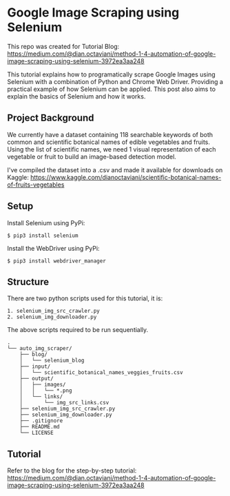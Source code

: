 # Google Image Scraping using Selenium
This repo was created for Tutorial Blog: https://medium.com/@dian.octaviani/method-1-4-automation-of-google-image-scraping-using-selenium-3972ea3aa248

This tutorial explains how to programatically scrape Google Images using Selenium with a combination of Python and Chrome Web Driver. Providing a practical example of how Selenium can be applied. This post also aims to explain the basics of Selenium and how it works.

## Project Background
We currently have a dataset containing 118 searchable keywords of both common and scientific botanical names of edible vegetables and fruits. Using the list of scientific names, we need 1 visual representation of each vegetable or fruit to build an image-based detection model.

I've compiled the dataset into a .csv and made it available for downloads on Kaggle: https://www.kaggle.com/dianoctaviani/scientific-botanical-names-of-fruits-vegetables


## Setup
Install Selenium using PyPi:
```
$ pip3 install selenium
```
Install the WebDriver using PyPi:
```
$ pip3 install webdriver_manager
```

## Structure
There are two python scripts used for this tutorial, it is:
```
1. selenium_img_src_crawler.py 
2. selenium_img_downloader.py 
```
The above scripts required to be run sequentially. 
```
.
└── auto_img_scraper/
    ├── blog/
    │   └── selenium_blog
    ├── input/
    │   └── scientific_botanical_names_veggies_fruits.csv
    ├── output/
    │   ├── images/
    │   │   └── *.png
    │   └── links/
    │       └── img_src_links.csv
    ├── selenium_img_src_crawler.py
    ├── selenium_img_downloader.py
    ├── .gitignore
    ├── README.md
    └── LICENSE
```

## Tutorial
Refer to the blog for the step-by-step tutorial: https://medium.com/@dian.octaviani/method-1-4-automation-of-google-image-scraping-using-selenium-3972ea3aa248